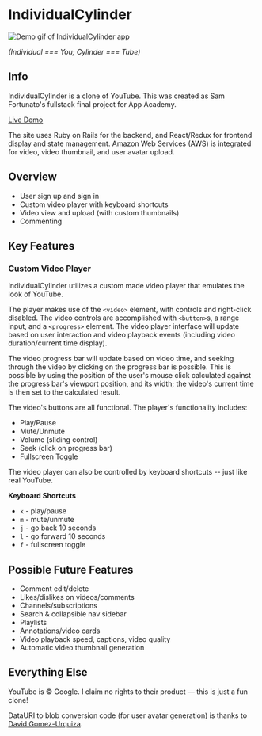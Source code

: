 # IndividualCylinder

![Demo gif of IndividualCylinder app](https://s3.amazonaws.com/individualcylinder-video-upload-dev/demo.gif)

_(Individual === You; Cylinder === Tube)_

## Info

IndividualCylinder is a clone of YouTube. This was created as Sam Fortunato's fullstack final project for App Academy.

[Live Demo](https://individualcylinder.herokuapp.com/)

The site uses Ruby on Rails for the backend, and React/Redux for frontend display and state management. Amazon Web Services (AWS) is integrated for video, video thumbnail, and user avatar upload.

## Overview

* User sign up and sign in
* Custom video player with keyboard shortcuts
* Video view and upload (with custom thumbnails)
* Commenting

## Key Features

### Custom Video Player

IndividualCylinder utilizes a custom made video player that emulates the look of YouTube.

The player makes use of the `<video>` element, with controls and right-click disabled. The video controls are accomplished with `<button>`s, a range input, and a `<progress>` element. The video player interface will update based on user interaction and video playback events (including video duration/current time display).

The video progress bar will update based on video time, and seeking through the video by clicking on the progress bar is possible. This is possible by using the position of the user's mouse click calculated against the progress bar's viewport position, and its width; the video's current time is then set to the calculated result.

The video's buttons are all functional. The player's functionality includes:

* Play/Pause
* Mute/Unmute
* Volume (sliding control)
* Seek (click on progress bar)
* Fullscreen Toggle

The video player can also be controlled by keyboard shortcuts -- just like real YouTube.

**Keyboard Shortcuts**

* `k` - play/pause
* `m` - mute/unmute
* `j` - go back 10 seconds
* `l` - go forward 10 seconds
* `f` - fullscreen toggle

## Possible Future Features

* Comment edit/delete
* Likes/dislikes on videos/comments
* Channels/subscriptions
* Search & collapsible nav sidebar
* Playlists
* Annotations/video cards
* Video playback speed, captions, video quality
* Automatic video thumbnail generation

## Everything Else

YouTube is &copy; Google. I claim no rights to their product &mdash; this is just a fun clone!

DataURI to blob conversion code (for user avatar generation) is thanks to [David Gomez-Urquiza](https://gist.github.com/davoclavo/4424731).
